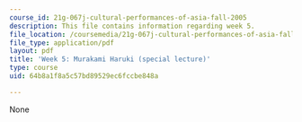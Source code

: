 ```yaml
---
course_id: 21g-067j-cultural-performances-of-asia-fall-2005
description: This file contains information regarding week 5.
file_location: /coursemedia/21g-067j-cultural-performances-of-asia-fall-2005/64b8a1f8a5c57bd89529ec6fccbe848a_MIT21G_067JF05_dis_qs5.pdf
file_type: application/pdf
layout: pdf
title: 'Week 5: Murakami Haruki (special lecture)'
type: course
uid: 64b8a1f8a5c57bd89529ec6fccbe848a

---
```

None